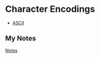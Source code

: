 # Character Encodings
- [ASCII](../ASCII.md)
## My Notes
[Notes](mynotes/character-encodings-notes.md)
